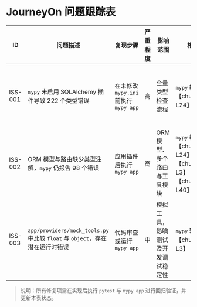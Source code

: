 # JourneyOn 问题跟踪表

| ID | 问题描述 | 复现步骤 | 严重程度 | 影响范围 | 相关日志/截图 | 修复方案 | 当前状态 | 回归验证 |
| --- | --- | --- | --- | --- | --- | --- | --- | --- |
| ISS-001 | `mypy` 未启用 SQLAlchemy 插件导致 222 个类型错误 | 在未修改 `mypy.ini` 前执行 `mypy app` | 高 | 全量类型检查流程 | `mypy` 输出【chunk:21e74b†L1-L24】 | 在 `mypy.ini` 中启用 `sqlalchemy.ext.mypy.plugin` 插件，重新运行 | 已修复 | `mypy app` 重新运行，错误数下降（进入下一问题范围）【chunk:e59f5a†L1-L24】【F:mypy.ini†L1-L15】 |
| ISS-002 | ORM 模型与路由缺少类型注解，`mypy` 仍报告 98 个错误 | 应用插件后执行 `mypy app` | 高 | ORM 模型、多个路由与工具模块 | `mypy` 输出【chunk:e59f5a†L1-L24】【chunk:8d02e4†L1-L3】【chunk:63dc75†L1-L40】 | 分阶段为 ORM 模型引入 `Mapped[]` 注解、补全路由函数签名，并在必要位置添加精确类型转换 | 已修复 | 代码层面已补全类型注解与返回类型；请在本机执行 `mypy app` 与 `pytest` 进行验证 |
| ISS-003 | `app/providers/mock_tools.py` 中比较 `float` 与 `object`，存在潜在运行时错误 | 代码审查或运行 `mypy app` | 中 | 模拟工具，影响测试及开发调试稳定性 | `mypy` 输出【chunk:8d02e4†L1-L3】 | 为输入参数添加显式类型校验或在比较前转换类型，并补充单元测试 | 计划中 | 未执行；完成修复后需运行 `pytest` 回归 |

> 说明：所有修复项需在实现后执行 `pytest` 与 `mypy app` 进行回归验证，并更新本表状态。
